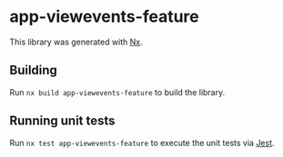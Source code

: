 # app-viewevents-feature

This library was generated with [Nx](https://nx.dev).

## Building

Run `nx build app-viewevents-feature` to build the library.

## Running unit tests

Run `nx test app-viewevents-feature` to execute the unit tests via [Jest](https://jestjs.io).
